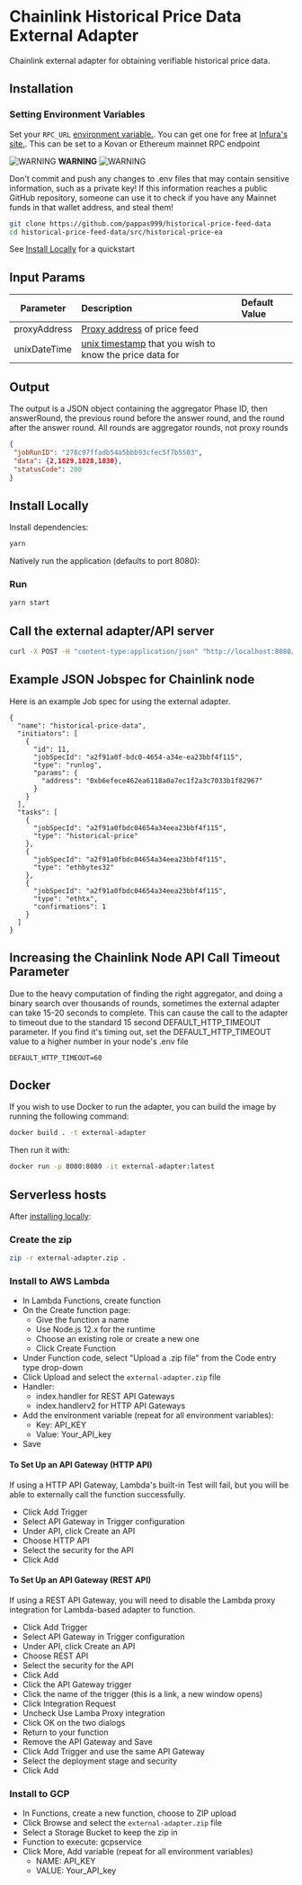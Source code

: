 # Chainlink Historical Price Data External Adapter
Chainlink external adapter for obtaining verifiable historical price data. 

## Installation

### Setting Environment Variables
Set your `RPC_URL` [environment variable.](https://www.twilio.com/blog/2017/01/how-to-set-environment-variables.html). You can get one for free at [Infura's site.](https://infura.io/). This can be set to a Kovan or Ethereum mainnet RPC endpoint

![WARNING](https://via.placeholder.com/15/f03c15/000000?text=+) **WARNING** ![WARNING](https://via.placeholder.com/15/f03c15/000000?text=+)

Don't commit and push any changes to .env files that may contain sensitive information, such as a private key! If this information reaches a public GitHub repository, someone can use it to check if you have any Mainnet funds in that wallet address, and steal them!

```bash
git clone https://github.com/pappas999/historical-price-feed-data
cd historical-price-feed-data/src/historical-price-ea
```



See [Install Locally](#install-locally) for a quickstart

## Input Params
| Parameter  | Description                                             | Default Value |
| ---------- | :------------------------------------------------------ | :------------ |
| proxyAddress      | [Proxy address](https://docs.chain.link/docs/ethereum-addresses/) of price feed                            |  |
| unixDateTime  | [unix timestamp](https://www.epochconverter.com/) that you wish to know the price data for |               |

## Output

The output is a JSON object containing the aggregator Phase ID, then answerRound, the previous round before the answer round, and the round after the answer round.
All rounds are aggregator rounds, not proxy rounds


```json
{
 "jobRunID": "278c97ffadb54a5bbb93cfec5f7b5503",
 "data": {2,1829,1828,1830},
 "statusCode": 200
}
```

## Install Locally

Install dependencies:

```bash
yarn
```

Natively run the application (defaults to port 8080):

### Run

```bash
yarn start
```

## Call the external adapter/API server

```bash
curl -X POST -H "content-type:application/json" "http://localhost:8080/" --data '{ "id": 0, "data": {  "proxyAddress": "0x9326BFA02ADD2366b30bacB125260Af641031331", "unixDateTime": 1609465692 } }'
```

## Example JSON Jobspec for Chainlink node
Here is an example Job spec for using the external adapter. 

```
{
  "name": "historical-price-data",
  "initiators": [
    {
      "id": 11,
      "jobSpecId": "a2f91a0f-bdc0-4654-a34e-ea23bbf4f115",
      "type": "runlog",
      "params": {
        "address": "0xb6efece462ea6118a0a7ec1f2a3c7033b1f82967"
      }
    }
  ],
  "tasks": [
    {
      "jobSpecId": "a2f91a0fbdc04654a34eea23bbf4f115",
      "type": "historical-price"
    },
    {
      "jobSpecId": "a2f91a0fbdc04654a34eea23bbf4f115",
      "type": "ethbytes32"
    },
    {
      "jobSpecId": "a2f91a0fbdc04654a34eea23bbf4f115",
      "type": "ethtx",
      "confirmations": 1
    }
  ]
}
```

## Increasing the Chainlink Node API Call Timeout Parameter
Due to the heavy computation of finding the right aggregator, and doing a binary search over thousands of rounds, sometimes the external adapter can take 15-20 seconds to complete. This can cause the call to the adapter to timeout due to the standard 15 second DEFAULT_HTTP_TIMEOUT parameter. If you find it's timing out, set the DEFAULT_HTTP_TIMEOUT value to a higher number in your node's .env file

```
DEFAULT_HTTP_TIMEOUT=60
```


## Docker

If you wish to use Docker to run the adapter, you can build the image by running the following command:

```bash
docker build . -t external-adapter
```

Then run it with:

```bash
docker run -p 8080:8080 -it external-adapter:latest
```

## Serverless hosts

After [installing locally](#install-locally):

### Create the zip

```bash
zip -r external-adapter.zip .
```

### Install to AWS Lambda

- In Lambda Functions, create function
- On the Create function page:
  - Give the function a name
  - Use Node.js 12.x for the runtime
  - Choose an existing role or create a new one
  - Click Create Function
- Under Function code, select "Upload a .zip file" from the Code entry type drop-down
- Click Upload and select the `external-adapter.zip` file
- Handler:
    - index.handler for REST API Gateways
    - index.handlerv2 for HTTP API Gateways
- Add the environment variable (repeat for all environment variables):
  - Key: API_KEY
  - Value: Your_API_key
- Save

#### To Set Up an API Gateway (HTTP API)

If using a HTTP API Gateway, Lambda's built-in Test will fail, but you will be able to externally call the function successfully.

- Click Add Trigger
- Select API Gateway in Trigger configuration
- Under API, click Create an API
- Choose HTTP API
- Select the security for the API
- Click Add

#### To Set Up an API Gateway (REST API)

If using a REST API Gateway, you will need to disable the Lambda proxy integration for Lambda-based adapter to function.

- Click Add Trigger
- Select API Gateway in Trigger configuration
- Under API, click Create an API
- Choose REST API
- Select the security for the API
- Click Add
- Click the API Gateway trigger
- Click the name of the trigger (this is a link, a new window opens)
- Click Integration Request
- Uncheck Use Lamba Proxy integration
- Click OK on the two dialogs
- Return to your function
- Remove the API Gateway and Save
- Click Add Trigger and use the same API Gateway
- Select the deployment stage and security
- Click Add

### Install to GCP

- In Functions, create a new function, choose to ZIP upload
- Click Browse and select the `external-adapter.zip` file
- Select a Storage Bucket to keep the zip in
- Function to execute: gcpservice
- Click More, Add variable (repeat for all environment variables)
  - NAME: API_KEY
  - VALUE: Your_API_key
